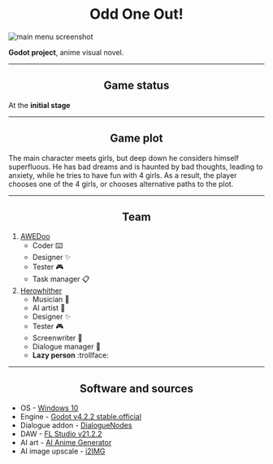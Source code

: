 <h1 align="center">
  Odd One Out!
</h1>

![main menu screenshot](https://media.discordapp.net/attachments/1060638115494117496/1265920894056927323/image.png?ex=66a34434&is=66a1f2b4&hm=f53b57bf99dd60cb2dda6045a258d1b063bcf719551b8f3a4fa1af9674a2f851&=&format=webp&quality=lossless&width=768&height=432)

**Godot project**, anime visual novel.

---

<h2 align="center">
  Game status
</h2>

At the **initial stage**

---

<h2 align="center">
  Game plot
</h2>

The main character meets girls, but deep down he considers himself superfluous. He has bad dreams and is haunted by bad thoughts, leading to anxiety, while he tries to have fun with 4 girls. As a result, the player chooses one of the 4 girls, or chooses alternative paths to the plot.

---

<h2 align="center">
  Team
</h2>

1. [AWEDoo](https://github.com/Av10n)
    - Coder :keyboard:
    - Designer :sparkles:
    - Tester :video_game:
    - Task manager :clipboard:
2. [Herowhither](https://github.com/Herowhither)
    - Musician :musical_note:
    - AI artist :art:
    - Designer :sparkles:
    - Tester :video_game:
    - Screenwriter :pencil:
    - Dialogue manager :speech_balloon:
    - **Lazy person** :trollface:

---

<h2 align="center">
  Software and sources
</h2>

- OS - [Windows 10](https://www.microsoft.com/ru-ru/software-download/windows10)
- Engine - [Godot v4.2.2 stable.official](https://github.com/godotengine/godot/releases/tag/4.2.2-stable)
- Dialogue addon - [DialogueNodes](https://github.com/nagidev/DialogueNodes)
- DAW - [FL Studio v21.2.2](https://www.image-line.com/)
- AI art - [AI Anime Generator](https://perchance.org/ai-anime-generator)
- AI image upscale - [i2IMG](https://www.i2img.com/upscale-image)
